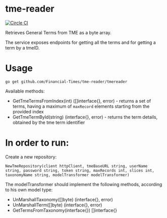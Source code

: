 # tme-reader

[![Circle CI](https://circleci.com/gh/Financial-Times/tme-reader/tree/master.png?style=shield)](https://circleci.com/gh/Financial-Times/tme-reader/tree/master)

Retrieves General Terms from TME as a byte array.

The service exposes endpoints for getting all the terms and for getting a term by a tmeID.


# Usage
`go get github.com/Financial-Times/tme-reader/tmereader`

Available methods:

* GetTmeTermsFromIndex(int) ([]interface{}, error) - returns a set of terms, having a maximum of `maxRecord` elements starting from the provided index 	
* GetTmeTermById(string) (interface{}, error) - returns the term details, obtained by the tme term identifier

# In order to run:

Create a new repository:

`NewTmeRepository(client httpClient, tmeBaseURL string, userName string, password string, token string, maxRecords int, slices int, taxonomyName string, modelTransformer modelTransformer)`

The modelTransformer should implement the following methods, according to his own model type:

* UnMarshallTaxonomy([]byte) (interface{}, error)
* UnMarshallTerm([]byte) (interface{}, error)
* GetTermsFromTaxonomy(interface{}) []interface{}


